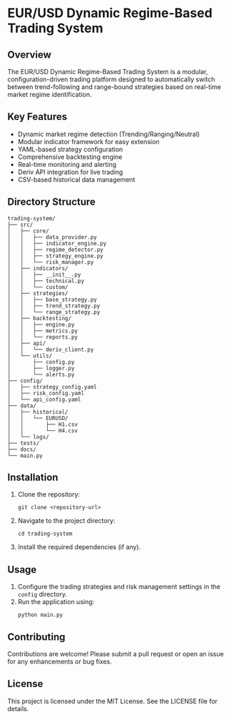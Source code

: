 # EUR/USD Dynamic Regime-Based Trading System

## Overview

The EUR/USD Dynamic Regime-Based Trading System is a modular, configuration-driven trading platform designed to automatically switch between trend-following and range-bound strategies based on real-time market regime identification.

## Key Features

- Dynamic market regime detection (Trending/Ranging/Neutral)
- Modular indicator framework for easy extension
- YAML-based strategy configuration
- Comprehensive backtesting engine
- Real-time monitoring and alerting
- Deriv API integration for live trading
- CSV-based historical data management

## Directory Structure

```
trading-system/
├── src/
│   ├── core/
│   │   ├── data_provider.py
│   │   ├── indicator_engine.py
│   │   ├── regime_detector.py
│   │   ├── strategy_engine.py
│   │   └── risk_manager.py
│   ├── indicators/
│   │   ├── __init__.py
│   │   ├── technical.py
│   │   └── custom/
│   ├── strategies/
│   │   ├── base_strategy.py
│   │   ├── trend_strategy.py
│   │   └── range_strategy.py
│   ├── backtesting/
│   │   ├── engine.py
│   │   ├── metrics.py
│   │   └── reports.py
│   ├── api/
│   │   └── deriv_client.py
│   └── utils/
│       ├── config.py
│       ├── logger.py
│       └── alerts.py
├── config/
│   ├── strategy_config.yaml
│   ├── risk_config.yaml
│   └── api_config.yaml
├── data/
│   ├── historical/
│   │   └── EURUSD/
│   │       ├── H1.csv
│   │       └── H4.csv
│   └── logs/
├── tests/
├── docs/
└── main.py
```

## Installation

1. Clone the repository:
   ```
   git clone <repository-url>
   ```
2. Navigate to the project directory:
   ```
   cd trading-system
   ```
3. Install the required dependencies (if any).

## Usage

1. Configure the trading strategies and risk management settings in the `config` directory.
2. Run the application using:
   ```
   python main.py
   ```

## Contributing

Contributions are welcome! Please submit a pull request or open an issue for any enhancements or bug fixes.

## License

This project is licensed under the MIT License. See the LICENSE file for details.